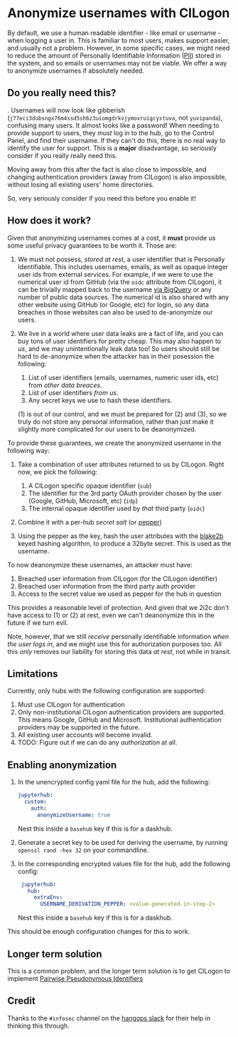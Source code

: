 # Anonymize usernames with CILogon

By default, we use a human readable identifier - like email or username -
when logging a user in. This is familiar to most users, makes support easier,
and usually not a problem. However, in some specific cases, we might need to
reduce the amount of Personally Identifiable Information ([PII](https://en.wikipedia.org/wiki/Personal_data))
stored in the system, and so emails or usernames may not be viable. We offer
a way to anonymize usernames if absolutely needed.

## Do you really need this?

. Usernames will now look like gibberish (`j77eci3dubsngx76m4ssd5sh6z3uiomgdrkvjymoxruigcystuva`, not `yuvipanda`), confusing many users. It almost looks like
a password! When needing to provide support to users, they *must* log in to
the hub, go to the Control Panel, and find their username. If they can't
do this, there is no real way to identify the user for support. This is
a **major** disadvantage, so seriously consider if you really really need this.

Moving away from this after the fact is also close to impossible, and changing
authentication providers (away from CILogon) is also impossible, without losing
all existing users' home directories.

So, very seriously consider if you need this before you enable it!

## How does it work?

Given that anonymizing usernames comes at a cost, it **must** provide us some
useful privacy guarantees to be worth it. Those are:

1. We must not possess, *stored at rest*, a user identifier that is Personally
   Identifiable. This includes usernames, emails, as well as opaque integer
   user ids from external services. For example, if we were to use the numerical 
   user id from GitHub (via the `oidc` attribute from CILogon), it can
   be trivially mapped back to the username [via
   BigQuery](https://www.gharchive.org/#bigquery) or any number of
   public data sources. The numerical id is also shared with any other
   website using GitHub (or Google, etc) for login, so any data
   breaches in those websites can also be used to de-anonymize our
   users.
   
2. We live in a world where user data leaks are a fact of life, and you can buy
   tons of user identifiers for pretty cheap. This may also happen to *us*, and
   we may unintentionally leak data too! So users should still be hard to 
   de-anonymize when the attacker has in their posession the following:

   1. List of user identifiers (emails, usernames, numeric user ids,
      etc) from *other data breaces*.
   2. List of user identifiers *from us*.
   3. Any secret keys we use to hash these identifiers.
   
   (1) is out of our control, and we must be prepared for (2) and (3), so
   we truly do not store any personal information, rather than just make it
   slightly more complicated for our users to be deanonymized.
   
To provide these guarantees, we create the anonymized username in the following
way:

1. Take a combination of user attributes returned to us by CILogon. Right now,
   we pick the following:
   
   1. A CILogon specific opaque identifier (`sub`)
   2. The identifier for the 3rd party OAuth provider chosen by the user (Google,
      GitHub, Microsoft, etc) (`idp`)
   3. The internal opaque identifier used by *that* third party (`oidc`)
   
2. Combine it with a per-hub *secret salt* (or [pepper](https://en.wikipedia.org/wiki/Pepper_(cryptography)))

3. Using the pepper as the key, hash the user attributes with the
   [blake2b](https://en.wikipedia.org/wiki/BLAKE_(hash_function)) keyed
   hashing algorithm, to produce a 32byte secret. This is used as the username.
   
To now deanonymize these usernames, an attacker must have:

1. Breached user information from CILogon (for the CILogon identifier)
2. Breached user information from the third party auth provider
3. Access to the secret value we used as pepper for the hub in question

This provides a reasonable level of protection. And given that we 2i2c
don't have access to (1) or (2) at rest, even we can't deanonymize this in
the future if we turn evil.

Note, however, that we still *receive* personally identifiable information
*when the user logs in*, and we might use this for authorization purposes too.
All this *only* removes our liability for storing this data *at rest*, not
while in transit.

## Limitations

Currently, only hubs with the following configuration are supported:

1. Must use CILogon for authentication
2. Only non-institutional CILogon authentication providers are supported. This
   means Google, GitHub and Microsoft. Institutional authentication providers may
   be supported in the future.
3. All existing user accounts will become invalid.
4. TODO: Figure out if we can do any *authorization* at all.

## Enabling anonymization

1. In the unencrypted config yaml file for the hub, add the following:
    ```yaml
    jupyterhub:
      custom:
        auth:
          anonymizeUsername: true
    ```

    Nest this inside a `basehub` key if this is for a daskhub.

2. Generate a secret key to be used for deriving the username, by running
   `openssl rand -hex 32` on your commandline.
   
3. In the corresponding encrypted values file for the hub, add the following 
   config:
   
   ```yaml
    jupyterhub:
      hub:
        extraEnv:
          USERNAME_DERIVATION_PEPPER: <value-generated-in-step-2>
   ```
   
   Nest this inside a `basehub` key if this is for a daskhub.
  
This should be enough configuration changes for this to work.

## Longer term solution

This is a common problem, and the longer term solution is to get CILogon to
implement [Pairwise Pseudonymous Identifiers](https://curity.io/resources/learn/ppid-intro/)

## Credit

Thanks to the `#infosec` channel on the [hangops slack](https://signup.hangops.com/)
for their help in thinking this through.
